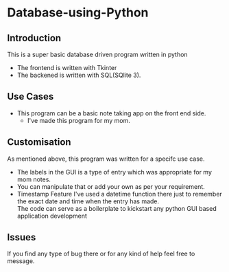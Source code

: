 # Database-using-Python
## Introduction
This is a super basic database driven program written in python
* The frontend is written with Tkinter  
* The backened is written with SQL(SQlite 3).  

## Use Cases
* This program can be a basic note taking app on the front end side. 
  * I've made this program for my mom.  

## Customisation  
As mentioned above, this program was written for a specifc use case.  
- The labels in the GUI is a type of entry which was appropriate for my mom notes.  
- You can manipulate that or add your own as per your requirement.  
- Timestamp Feature I've used a datetime function there just to remember the exact date and time when the entry has made.  
The code can serve as a boilerplate to kickstart any python GUI based application development

## Issues
If you find any type of bug there or for any kind of help feel free to message.  

